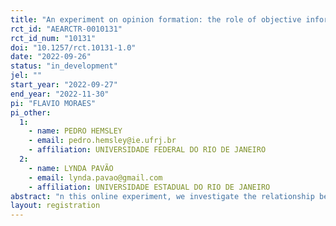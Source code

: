 ```yaml
---
title: "An experiment on opinion formation: the role of objective information"
rct_id: "AEARCTR-0010131"
rct_id_num: "10131"
doi: "10.1257/rct.10131-1.0"
date: "2022-09-26"
status: "in_development"
jel: ""
start_year: "2022-09-27"
end_year: "2022-11-30"
pi: "FLAVIO MORAES"
pi_other:
  1:
    - name: PEDRO HEMSLEY
    - email: pedro.hemsley@ie.ufrj.br
    - affiliation: UNIVERSIDADE FEDERAL DO RIO DE JANEIRO
  2:
    - name: LYNDA PAVÃO
    - email: lynda.pavao@gmail.com
    - affiliation: UNIVERSIDADE ESTADUAL DO RIO DE JANEIRO
abstract: "n this online experiment, we investigate the relationship between mental health and opinion formation - specifically, we evaluate opinions about Covid-19. We set up the experiment on Qualtrics and hire around 600 respondents on Amazon Mechanical Turk, restricting to the United States. In the first stage, we collect basic socio demographic information about the subjects. In the second stage, we run a questionnaire to classify subjects either as psychopaths or non-psychopaths, and then split the sample in these two groups (in fact, there is a third group of subjects that do not belong to these two first groups due to limitations in the classification system - this is not relevant to the questions we will pose). Each group then undergoes two randomizations.  In the first one, the treatment group receives objective information about the Covid-19 pandemic, while the control group receives no such information. In the second randomization, the treatment group answers a questionnaire about their feelings - the aim is to allow them to express emotions freely, in a process known as affect labeling. The control group does not answer this questionnaire. Finally, all subjects answer questions about the Covid-19 pandemic. We try to answer the following questions: 1- Psychopaths have different opinions about Covid-19?; 2- Psychopaths use objective information differently?; 3- Psychopaths respond differently to affect labeling?; 4- Affect labeling affects the impact of object information on opinion formation, maybe differently in each group (psychopaths or non-psychopaths)?"
layout: registration
---
```


